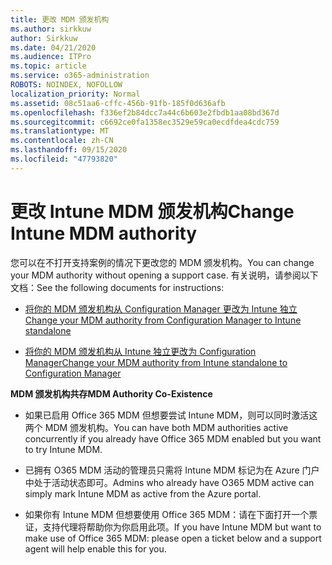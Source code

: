 ```yaml
---
title: 更改 MDM 颁发机构
ms.author: sirkkuw
author: Sirkkuw
ms.date: 04/21/2020
ms.audience: ITPro
ms.topic: article
ms.service: o365-administration
ROBOTS: NOINDEX, NOFOLLOW
localization_priority: Normal
ms.assetid: 08c51aa6-cffc-456b-91fb-185f0d636afb
ms.openlocfilehash: f336ef2b84dcc7a44c6b603e2fbdb1aa08bd367d
ms.sourcegitcommit: c6692ce0fa1358ec3529e59ca0ecdfdea4cdc759
ms.translationtype: MT
ms.contentlocale: zh-CN
ms.lasthandoff: 09/15/2020
ms.locfileid: "47793820"
---
```

# <a name="change-intune-mdm-authority"></a><span data-ttu-id="96e23-102">更改 Intune MDM 颁发机构</span><span class="sxs-lookup"><span data-stu-id="96e23-102">Change Intune MDM authority</span></span>

<span data-ttu-id="96e23-103">您可以在不打开支持案例的情况下更改您的 MDM 颁发机构。</span><span class="sxs-lookup"><span data-stu-id="96e23-103">You can change your MDM authority without opening a support case.</span></span> <span data-ttu-id="96e23-104">有关说明，请参阅以下文档：</span><span class="sxs-lookup"><span data-stu-id="96e23-104">See the following documents for instructions:</span></span>
  
- [<span data-ttu-id="96e23-105">将你的 MDM 颁发机构从 Configuration Manager 更改为 Intune 独立</span><span class="sxs-lookup"><span data-stu-id="96e23-105">Change your MDM authority from Configuration Manager to Intune standalone</span></span>](https://docs.microsoft.com/configmgr/mdm/deploy-use/migrate-change-mdm-authority)
    
- [<span data-ttu-id="96e23-106">将你的 MDM 颁发机构从 Intune 独立更改为 Configuration Manager</span><span class="sxs-lookup"><span data-stu-id="96e23-106">Change your MDM authority from Intune standalone to Configuration Manager</span></span>](https://docs.microsoft.com/configmgr/mdm/deploy-use/change-mdm-authority)
    
 <span data-ttu-id="96e23-107">**MDM 颁发机构共存**</span><span class="sxs-lookup"><span data-stu-id="96e23-107">**MDM Authority Co-Existence**</span></span>
  
- <span data-ttu-id="96e23-108">如果已启用 Office 365 MDM 但想要尝试 Intune MDM，则可以同时激活这两个 MDM 颁发机构。</span><span class="sxs-lookup"><span data-stu-id="96e23-108">You can have both MDM authorities active concurrently if you already have Office 365 MDM enabled but you want to try Intune MDM.</span></span>
    
- <span data-ttu-id="96e23-109">已拥有 O365 MDM 活动的管理员只需将 Intune MDM 标记为在 Azure 门户中处于活动状态即可。</span><span class="sxs-lookup"><span data-stu-id="96e23-109">Admins who already have O365 MDM active can simply mark Intune MDM as active from the Azure portal.</span></span>
    
- <span data-ttu-id="96e23-110">如果你有 Intune MDM 但想要使用 Office 365 MDM：请在下面打开一个票证，支持代理将帮助你为你启用此项。</span><span class="sxs-lookup"><span data-stu-id="96e23-110">If you have Intune MDM but want to make use of Office 365 MDM: please open a ticket below and a support agent will help enable this for you.</span></span>
    

